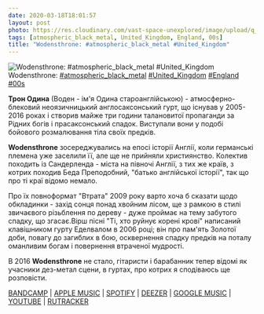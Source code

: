 ```yaml
---
date: 2020-03-18T18:01:57
layout: post
photo: https://res.cloudinary.com/vast-space-unexplored/image/upload/q_auto,dpr_auto,w_auto/photos/photo_923_18-03-2020_18-01-57.jpg
tags: [atmospheric_black_metal, United_Kingdom, England, 00s]
title: "Wodensthrone: #atmospheric_black_metal #United_Kingdom"
---
```

![Wodensthrone: #atmospheric_black_metal #United_Kingdom](https://res.cloudinary.com/vast-space-unexplored/image/upload/q_auto,dpr_auto,w_auto/photos/photo_923_18-03-2020_18-01-57.jpg)
Wodensthrone: [#atmospheric_black_metal](/tags/#atmospheric_black_metal) [#United_Kingdom](/tags/#United_Kingdom) [#England](/tags/#England) [#00s](/tags/#00s)

**Трон Одина** (Воден - ім&#39;я Одина староанглійською) - атмосферно-блековий неоязичницький англосаксонський гурт, що існував у 2005-2016 роках і створив майже три години талановитої пропаганди за Рідних богів і прасаксонський спадок. Виступали вони у подобі бойового розмалювання тіла своїх предків.

**Wodensthrone** зосереджувались на епосі історії Англії, коли германські племена уже заселили її, але ще не прийняли християнство. Колектив походить із Сандерленда - міста на півночі Англії, з тих же країв, з котрих походив Беда Преподобний, &quot;батько англійської історії&quot;, так що про ті краї відомо немало.

Про їх повноформат &quot;Втрата&quot; 2009 року варто хоча б сказати щодо обкладинки - захід сонця понад хвойним лісом, ще з рамкою в стилі звичаєвого різьблення по дереву - дуже проймає на тему забутого спадку, що згасає.Вірш пісні &quot;Ті, хто руйнує корені крові&quot; написаний клавішником гурту Еделвалом в 2006 році; він про пам&#39;ять Золотої доби, повагу до загиблих в бою, осквернення спадку предків на поталу оманливим богам і повернення втраченої мудрості.

В 2016 **Wodensthrone** не стало, гітаристи і барабанник тепер відомі як учасники дез-метал сцени, в гуртах, про котрих я сподіваюсь ще розповісти.

[BANDCAMP](https://bindrunerecordings.bandcamp.com/album/loss) \| [APPLE MUSIC](https://music.apple.com/ru/album/loss/1442804753) \| [SPOTIFY](https://open.spotify.com/album/6jaLrPooAcxWKyXsxvlJDc) \| [DEEZER](https://www.deezer.com/album/39929371?utm_source=deezer&amp;utm_content=album-39929371&amp;utm_term=1601611822_1584547242&amp;utm_medium=web) \| [GOOGLE MUSIC](https://play.google.com/music/m/B555jbnslrh22f5epd22swgdwx4?t=Loss_-_Wodensthrone) \| [YOUTUBE](https://www.youtube.com/playlist?list=PLecmVSL7rdzs3eNXJ_cKN69Kc5xEtGbVm) \| [RUTRACKER](https://rutracker.org/forum/viewtopic.php?t=3766653)